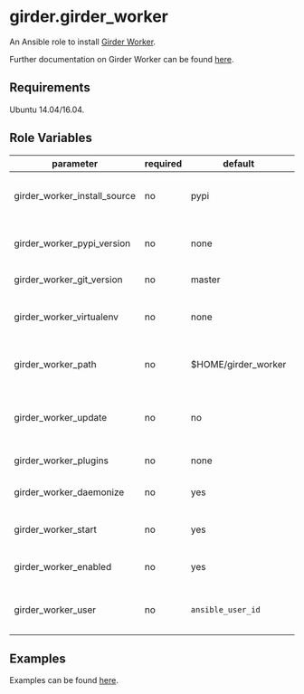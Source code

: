 girder.girder_worker
====================
An Ansible role to install [Girder Worker](https://github.com/girder/girder_worker).

Further documentation on Girder Worker can be found [here](https://girder-worker.readthedocs.io).

Requirements
------------

Ubuntu 14.04/16.04.

Role Variables
--------------

| parameter                    | required | default             | comments                                                                                                                    |
| --------------------------   | -------- | --------------------| ----------------------------------------------------------------------------------------------------------------------------|
| girder_worker_install_source | no       | pypi                | Must be "pypi" or "git" to determine where to fetch the source code from. If git, the pip install will be editable.         |
| girder_worker_pypi_version   | no       | none                | The version to be passed to pip install, only applicable if `girder_worker_install_source` is "pypi".                       |
| girder_worker_git_version    | no       | master              | Git commit-ish for fetching Girder Worker.                                                                                  |
| girder_worker_virtualenv     | no       | none                | Path to a Python virtual environment to install Girder Worker in (doesn't have to exist yet).                               |
| girder_worker_path           | no       | $HOME/girder_worker | Path to install Girder Worker in. Only applicable if `girder_worker_install_source` is "git".                               |
| girder_worker_update         | no       | no                  | Whether provisioning should fetch new versions. (`pip --upgrade` or `git pull` depending on `girder_worker_install_source`) |
| girder_worker_plugins        | no       | none                | List of Girder Worker plugins to install.                                                                                   |
| girder_worker_daemonize      | no       | yes                 | Whether to install the relevant service files (systemd or upstart).                                                         |
| girder_worker_start          | no       | yes                 | Whether to start the installed service (requires `girder_worker_daemonize`).                                                |
| girder_worker_enabled        | no       | yes                 | Whether to enable the installed service (requires `girder_worker_daemonize`).                                               |
| girder_worker_user           | no       | `ansible_user_id`   | The user to run Girder Worker as, this is only used if `girder_worker_daemonize` is true.                                   |


Examples
--------

Examples can be found [here](https://github.com/girder/girder_worker/tree/master/devops/ansible/examples).
